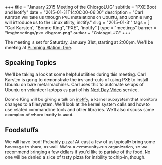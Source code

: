 +++
title = "January 2015 Meeting of the ChicagoLUG"
subtitle = "PXE Boot and Inotify"
date = "2015-01-31T14:00:00-06:00"
description = "Carl Karsten will take us through PXE installations on Ubuntu, and Bonnie King will introduce us to the Linux utility, inotify."
slug = "2015-01-31"
tags = [ "Carl Karsten", "Bonnie King", "PXE", "inotify" ] 
type = "meetings"
banner = "img/meetings/pxe-diagram.png"
author = "ChicagoLUG"
+++

The meeting is set for Saturday, January 31st, starting at 2:00pm. We'll
be meeting at [Pumping Station: One](http://chicagolug.org/locations/psone.html).

Speaking Topics
---------------

We'll be taking a look at some helpful utilities during this meeting.
Carl Karsten is going to demonstrate the ins-and-outs of using PXE to
install Ubuntu on bare metal machines. Carl uses this to automate setups
of Ubuntu on volunteer laptops as part of his
[Next Day Video](http://www.nextdayvideo.com/) service.

Bonnie King will be giving a talk on
[inotify](http://lwn.net/Articles/604686/), a kernel subsystem that
monitors changes to a filesystem. We'll look at the kernel system calls
and how to use related commandline tools and other libraries. We'll also
discuss some examples of where inotify is used.

Foodstuffs
----------

We will have food! Probably pizza! At least a few of us typically bring
some beverage to share, as well. We're a community-run organization, so
we recommend bringing a few dollars if you'd like to partake of the
food. No one will be denied a slice of tasty pizza for inability to
chip-in, though.
